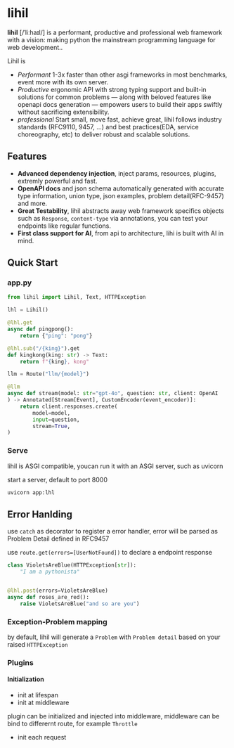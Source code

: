# lihil

**lihil** [/ˈliːhaɪl/] is a performant, productive and professional web framework with a vision: making python the mainstream programming language for web development..

Lihil is

- *Performant* 1-3x faster than other asgi frameworks in most benchmarks, event more with its own server.
- *Productive* ergonomic API with strong typing support and built-in solutions for common problems — along with beloved features like openapi docs generation — empowers users to build their apps swiftly without sacrificing extensibility.
- *professional* Start small, move fast, achieve great, lihil follows industry standards (RFC9110, 9457, ...) and best practices(EDA, service choreography, etc) to deliver robust and scalable solutions.

## Features
- **Advanced dependency injection**, inject params, resources, plugins, extremly powerful and fast.
- **OpenAPI docs** and json schema automatically generated with accurate type information, union type, json examples, problem detail(RFC-9457) and more.
- **Great Testability**, lihil abstracts away web framework specifics objects such as `Response`, `content-type` via  annotations, you can test your endpoints like regular functions.
- **First class support for AI**, from api to architecture, lihi is built with AI in mind.

## Quick Start

### app.py

```python
from lihil import Lihil, Text, HTTPException

lhl = Lihil()

@lhl.get
async def pingpong():
    return {"ping": "pong"}

@lhl.sub("/{king}").get
def kingkong(king: str) -> Text:
    return f"{king}, kong"

llm = Route("llm/{model}")

@llm
async def stream(model: str="gpt-4o", question: str, client: OpenAI
) -> Annotated[Stream[Event], CustomEncoder(event_encoder)]:
    return client.responses.create(
        model=model,
        input=question,
        stream=True,
)
```

### Serve

lihil is ASGI compatible, youcan run it with an ASGI server, such as uvicorn

start a server, default to port 8000

```bash
uvicorn app:lhl
```

## Error Hanlding

use `catch` as decorator to register a error handler, error will be parsed as Problem Detail defined in RFC9457

use `route.get(errors=[UserNotFound])` to declare a endpoint response

```python
class VioletsAreBlue(HTTPException[str]):
    "I am a pythonista"


@lhl.post(errors=VioletsAreBlue)
async def roses_are_red():
    raise VioletsAreBlue("and so are you")
```

### Exception-Problem mapping

by default, lihil will generate a `Problem` with `Problem detail` based on your raised `HTTPException`

### Plugins

#### Initialization

- init at lifespan
- init at middleware

plugin can be initialized and injected into middleware,
middleware can be bind to differernt route,
for example `Throttle`

- init each request
